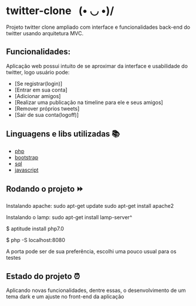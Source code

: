 # twitter-clone _&nbsp;_ \(• ◡ •)/
Projeto twitter clone ampliado com interface e funcionalidades back-end do twitter usando arquitetura MVC.

## Funcionalidades:
Aplicação web possui intuito de se aproximar da interface e usabilidade do twitter, logo usuário pode:
- [Se registrar(login)]
- [Entrar em sua conta]
- [Adicionar amigos]
- [Realizar uma publicação na timeline para ele e seus amigos]
- [Remover próprios tweets]
- [Sair de sua conta(logoff)]


## Linguagens e libs utilizadas :books:
- [php](https://www.php.net/)
- [bootstrap](https://getbootstrap.com/)
- [sql](https://dev.mysql.com/doc/)
- [javascript](https://developer.mozilla.org/pt-BR/docs/Web/JavaScript)

## Rodando o projeto :fast_forward:
Instalando apache:
 sudo apt-get update
 sudo apt-get install apache2
 
 Instalando o lamp:
  sudo apt-get install lamp-server^

$ aptitude install php7.0

$ php -S localhost:8080

A porta pode ser de sua preferência, escolhi uma pouco usual para os testes

## Estado do projeto :alarm_clock:

Aplicando novas funcionalidades, dentre essas, o desenvolvimento de um tema dark e um ajuste no front-end da aplicação

